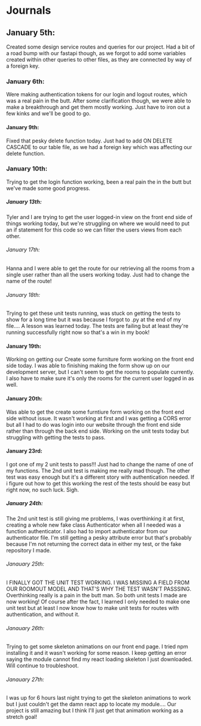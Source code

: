 # Journals

## January 5th:

Created some design service routes and queries for our project. Had a bit of a road bump with our fastapi though, as we forgot to add some variables created within other queries to other files, as they are connected by way of a foreign key.

### January 6th:

Were making authentication tokens for our login and logout routes, which was a real pain in the butt. After some clarification though, we were able to make a breakthrough and get them mostly working. Just have to iron out a few kinks and we'll be good to go.

#### January 9th:

Fixed that pesky delete function today. Just had to add ON DELETE CASCADE to our table file, as we had a foreign key which was affecting our delete function.

### January 10th:

Trying to get the login function working, been a real pain the in the butt but we've made some good progress.

##### January 13th:

Tyler and I are trying to get the user logged-in view on the front end side of things working today, but we're struggling on where we would need to put an if statement for this code so we can filter the users views from each other.

###### January 17th:

Hanna and I were able to get the route for our retrieving all the rooms from a single user rather than all the users working today. Just had to change the name of the route!

###### January 18th:

Trying to get these unit tests running, was stuck on getting the tests to show for a long time but it was because I forgot to .py at the end of my file.... A lesson was learned today. The tests are failing but at least they're running successfully right now so that's a win in my book!

#### January 19th:

Working on getting our Create some furniture form working on the front end side today. I was able to finishing making the form show up on our development server, but I can't seem to get the rooms to populate currently. I also have to make sure it's only the rooms for the current user logged in as well.

#### January 20th:

Was able to get the create some furntiure form working on the front end side without issue. It wasn't working at first and I was getting a CORS error but all I had to do was login into our website through the front end side rather than through the back end side. Working on the unit tests today but struggling with getting the tests to pass.

#### January 23rd:

I got one of my 2 unit tests to pass!!! Just had to change the name of one of my functions. The 2nd unit test is making me really mad though. The other test was easy enough but it's a different story with authentication needed. If i figure out how to get this working the rest of the tests should be easy but right now, no such luck. Sigh.

##### January 24th:

The 2nd unit test is still giving me problems, I was overthinking it at first, creating a whole new fake class Authenticator when all I needed was a function authenticator. I also had to import authenticator from our authenticator file. I'm still getting a pesky attribute error but that's probably because I'm not returning the correct data in either my test, or the fake repository I made.

###### Janauary 25th:

I FINALLY GOT THE UNIT TEST WORKING. I WAS MISSING A FIELD FROM OUR ROOMOUT MODEL AND THAT'S WHY THE TEST WASN'T PASSSING. Overthinking really is a pain in the butt man. So both unit tests I made are now working! Of course after the fact, I learned I only needed to make one unit test but at least I now know how to make unit tests for routes with authentication, and without it.

###### Janauary 26th:

Trying to get some skeleton animations on our front end page. I tried npm installing it and it wasn't working for some reason. I keep getting an error saying the module cannot find my react loading skeleton I just downloaded. Will continue to troubleshoot.

###### Janauary 27th:

I was up for 6 hours last night trying to get the skeleton animations to work but I just couldn't get the damn react app to locate my module.... Our project is still amazing but I think I'll just get that animation working as a stretch goal!
